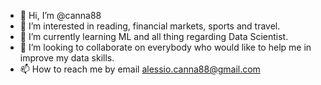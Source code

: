 - 👋 Hi, I’m @canna88
- 👀 I’m interested in reading, financial markets, sports and travel.
- 🌱 I’m currently learning ML and all thing regarding Data Scientist.
- 💞️ I’m looking to collaborate on everybody who would like to help me in improve my data skills.
- 📫 How to reach me by email alessio.canna88@gmail.com

<!---
canna88/canna88 is a ✨ special ✨ repository because its `README.md` (this file) appears on your GitHub profile.
You can click the Preview link to take a look at your changes.
--->
